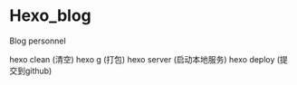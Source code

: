 # Hexo_blog
Blog personnel

hexo clean  (清空)
hexo g      (打包)
hexo server  (启动本地服务)
hexo deploy  (提交到github)
